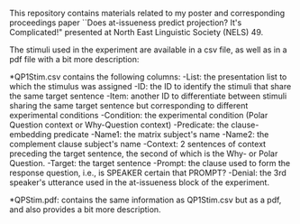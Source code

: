 This repository contains materials related to my poster and corresponding proceedings paper ``Does at-issueness predict projection? It's Complicated!" presented at North East Linguistic Society (NELS) 49.

The stimuli used in the experiment are available in a csv file, as well as in a pdf file with a bit more description:

*QP1Stim.csv contains the following columns:
-List: the presentation list to which the stimulus was assigned
-ID: the ID to identify the stimuli that share the same target sentence
-Item: another ID to differentiate between stimuli sharing the same target sentence but corresponding to different experimental conditions
-Condition: the experimental condition (Polar Question context or Why-Question context)
-Predicate: the clause-embedding predicate
-Name1: the matrix subject's name 
-Name2: the complement clause subject's name
-Context: 2 sentences of context preceding the target sentence, the second of which is the Why- or Polar Question.
-Target: the target sentence
-Prompt: the clause used to form the response question, i.e., is SPEAKER certain that PROMPT?
-Denial: the 3rd speaker's utterance used in the at-issueness block of the experiment. 

*QPStim.pdf: contains the same information as QP1Stim.csv but as a pdf, and also provides a bit more description. 
